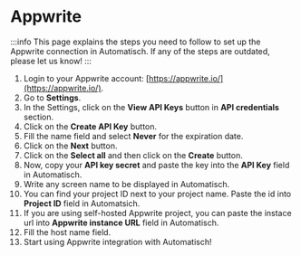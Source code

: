 # Appwrite

:::info
This page explains the steps you need to follow to set up the Appwrite
connection in Automatisch. If any of the steps are outdated, please let us know!
:::

1. Login to your Appwrite account: [https://appwrite.io/](https://appwrite.io/).
2. Go to **Settings**.
3. In the Settings, click on the **View API Keys** button in **API credentials** section.
4. Click on the **Create API Key** button.
5. Fill the name field and select **Never** for the expiration date.
6. Click on the **Next** button.
7. Click on the **Select all** and then click on the **Create** button.
8. Now, copy your **API key secret** and paste the key into the **API Key** field in Automatisch.
9. Write any screen name to be displayed in Automatisch.
10. You can find your project ID next to your project name. Paste the id into **Project ID** field in Automatsich.
11. If you are using self-hosted Appwrite project, you can paste the instace url into **Appwrite instance URL** field in Automatisch.
12. Fill the host name field.
13. Start using Appwrite integration with Automatisch!
